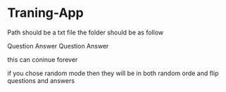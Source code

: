 # Traning-App
Path should be a txt file
the folder should be as follow

Question
Answer
Question 
Answer

this can coninue forever

if you chose random mode then they will be in both random orde and flip questions and answers
